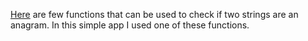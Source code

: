 [Here](https://github.com/Olezha83/isAnagram-functions) are few functions that can be used to check if two strings are an anagram. In this simple app I used one of these functions.
